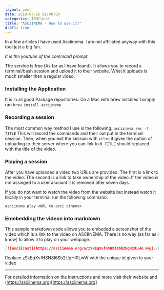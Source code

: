 ```yaml
---
layout: post
date: 2019-07-26 01:00:00
categories: IBMCloud
title: "ASCIINEMA - How to use it!"
draft: true
---
```

In a few articles I have used Asciinema. I am not affiliated anyway with this tool just a big fan.

_It is the youtube of the command prompt._

The service is free (As far as I have found). It allows you to record a terminal/bash session and upload it to their website. What it uploads is much smaller then a regular video.

### Installing the Application
It is in all good Package repositories. On a Mac with brew installed I simply ran
```brew install asciinema```

### Recording a session
The most common way method I use is the following.
```asciinema rec -t TITLE``` This will record the commands and their out put in the termianl session. Then, when you exit the session with `ctl+d` it gives  the option of uploading to their server where you can link to it. `TITLE` should replaced with the title of the video.

### Playing a session
After you have uploaded a video two URLs are provided. The first is a link to the video. The second is a link to take ownership of the video. If the video is not assinged to a user account it is removed after seven days.

If you do not want to watch the video from the website but instead watch it locally in your terminal run the following command.

```asciinema play <URL to asci cinema>```


### Emebedding the videon into markdown

This sample markdown code allows you to embeded a screenshot of the video which is a link to the video on ASCIINEMA. There is no way (as far as i know) to allow it to play on your webpage.
```markdown
[![asciicast](https://asciinema.org/a/zSkEqXvfHSN8I6Sb2UgHI0LwW.svg)](https://asciinema.org/a/zSkEqXvfHSN8I6Sb2UgHI0LwW)
```

Replace zSkEqXvfHSN8I6Sb2UgHI0LwW with the unique id given to your video


<hr>


For detailed information on the instructions and more visit their website and (https://asciinema.org)[https://asciinema.org]
